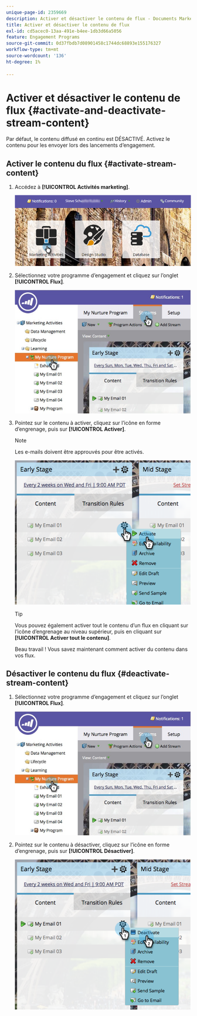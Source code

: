 ```yaml
---
unique-page-id: 2359669
description: Activer et désactiver le contenu de flux - Documents Marketo - Documentation du produit
title: Activer et désactiver le contenu de flux
exl-id: cd5acec0-13aa-491e-b4ee-1db3d66a5056
feature: Engagement Programs
source-git-commit: 0d37fbdb7d08901458c1744dc68893e155176327
workflow-type: tm+mt
source-wordcount: '136'
ht-degree: 1%

---
```


# Activer et désactiver le contenu de flux {#activate-and-deactivate-stream-content}

Par défaut, le contenu diffusé en continu est DÉSACTIVÉ. Activez le contenu pour les envoyer lors des lancements d’engagement.

## Activer le contenu du flux {#activate-stream-content}

1. Accédez à **[!UICONTROL Activités marketing]**.

   ![](assets/login-marketing-activities.png)

1. Sélectionnez votre programme d’engagement et cliquez sur l’onglet **[!UICONTROL Flux]**.

   ![](assets/cloneasteam.jpg)

1. Pointez sur le contenu à activer, cliquez sur l’icône en forme d’engrenage, puis sur **[!UICONTROL Activer]**.

   >[!NOTE]
   >
   >Les e-mails doivent être approuvés pour être activés.

   ![](assets/image2014-9-15-16-3a33-3a42.png)

   >[!TIP]
   >
   >Vous pouvez également activer tout le contenu d’un flux en cliquant sur l’icône d’engrenage au niveau supérieur, puis en cliquant sur **[!UICONTROL Activer tout le contenu]**.

   Beau travail ! Vous savez maintenant comment activer du contenu dans vos flux.

## Désactiver le contenu du flux {#deactivate-stream-content}

1. Sélectionnez votre programme d’engagement et cliquez sur l’onglet **[!UICONTROL Flux]**.

   ![](assets/cloneasteam.jpg)

1. Pointez sur le contenu à désactiver, cliquez sur l’icône en forme d’engrenage, puis sur **[!UICONTROL Désactiver]**.

   ![](assets/image2014-9-15-16-3a34-3a25.png)
